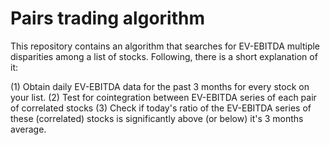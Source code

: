 # Pairs trading algorithm
This repository contains an algorithm that searches for EV-EBITDA multiple disparities among a list of stocks. Following, there is a short explanation of it:

(1) Obtain daily EV-EBITDA data for the past 3 months for every stock on your list.
(2) Test for cointegration between EV-EBITDA series of each pair of correlated stocks
(3) Check if today's ratio of the EV-EBITDA series of these (correlated) stocks is significantly above (or below) it's 3 months average.
